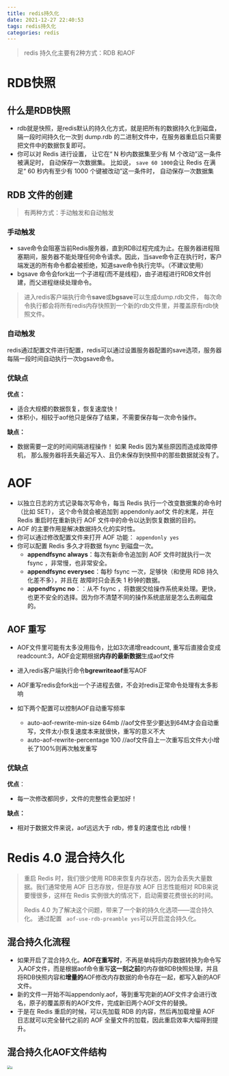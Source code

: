 ```yaml
---
title: redis持久化
date: 2021-12-27 22:40:53
tags: redis持久化
categories: redis
---
```


> redis 持久化主要有2种方式：RDB 和AOF

# RDB快照

## 什么是RDB快照

- rdb就是快照，是redis默认的持久化方式，就是把所有的数据持久化到磁盘，隔一段时间持久化一次到 dump.rdb 的二进制文件中，在服务器重启后只需要把文件中的数据恢复即可。 
- 你可以对 Redis 进行设置， 让它在“ N 秒内数据集至少有 M 个改动”这一条件被满足时， 自动保存一次数据集。 比如说， `save 60 1000`会让 Redis 在满足“ 60 秒内有至少有 1000 个键被改动”这一条件时， 自动保存一次数据集

## RDB 文件的创建

> 有两种方式：手动触发和自动触发

### 手动触发

- save命令会阻塞当前Redis服务器，直到RDB过程完成为止。在服务器进程阻塞期间，服务器不能处理任何命令请求。因此，当save命令正在执行时，客户端发送的所有命令都会被拒绝，知道save命令执行完毕。（不建议使用）
- bgsave 命令会fork出一个子进程(而不是线程)，由子进程进行RDB文件创建，而父进程继续处理命令。

> 进入redis客户端执行命令**save**或**bgsave**可以生成dump.rdb文件， 每次命令执行都会将所有redis内存快照到一个新的rdb文件里，并覆盖原有rdb快照文件。 

### 自动触发

redis通过配置文件进行配置，redis可以通过设置服务器配置的save选项，服务器每隔一段时间自动执行一次bgsave命令。

### 优缺点

**优点：**

- 适合大规模的数据恢复，恢复速度快！
- 体积小，相较于aof他只是保存了结果，不需要保存每一次命令操作。

**缺点：**

- 数据需要一定的时间间隔进程操作！ 如果 Redis 因为某些原因而造成故障停机， 那么服务器将丢失最近写入、且仍未保存到快照中的那些数据就没有了。



# AOF

- 以独立日志的方式记录每次写命令，每当 Redis 执行一个改变数据集的命令时（比如 SET）， 这个命令就会被追加到 appendonly.aof文 件的末尾，并在 Redis 重启时在重新执行 AOF 文件中的命令以达到恢复数据的目的。
- AOF 的主要作用是解决数据持久化的实时性。
- 你可以通过修改配置文件来打开 AOF 功能：  `appendonly yes `
- 你可以配置 Redis 多久才将数据 fsync 到磁盘一次。 
  - **appendfsync always**：每次有新命令追加到 AOF 文件时就执行一次 fsync ，非常慢，也非常安全。
  - **appendfsync everysec**：每秒 fsync 一次，足够快（和使用 RDB 持久化差不多），并且在 故障时只会丢失 1 秒钟的数据。
  - **appendfsync no**：：从不 fsync ，将数据交给操作系统来处理。更快，也更不安全的选择。因为你不清楚不同的操作系统底层是怎么去刷磁盘的。 

## AOF 重写

- AOF文件里可能有太多没用指令，比如3次递增readcount, 重写后直接会变成readcount:3，AOF会定期根据**内存的最新数据**生成aof文件

- 进入redis客户端执行命令**bgrewriteaof**重写AOF 

- AOF重写redis会fork出一个子进程去做，不会对redis正常命令处理有太多影响
- 如下两个配置可以控制AOF自动重写频率 
  - auto-aof-rewrite-min-size 64mb //aof文件至少要达到64M才会自动重写，文件太小恢复速度本来就很快，重写的意义不大
  - auto-aof-rewrite-percentage 100 //aof文件自上一次重写后文件大小增长了100%则再次触发重写

### 优缺点

**优点**：

- 每一次修改都同步，文件的完整性会更加好！

**缺点：**

- 相对于数据文件来说，aof远远大于 rdb，修复的速度也比 rdb慢！

  

# **Redis 4.0 混合持久化** 

> 重启 Redis 时，我们很少使用 RDB来恢复内存状态，因为会丢失大量数据。我们通常使用 AOF 日志存放，但是存放 AOF 日志性能相对 RDB来说要慢很多，这样在 Redis 实例很大的情况下，启动需要花费很长的时间。
>
> Redis 4.0 为了解决这个问题，带来了一个新的持久化选项——混合持久化。 通过配置 ` aof-use-rdb-preamble yes`可以开启混合持久化。   

## 混合持久化流程

- 如果开启了混合持久化。**AOF在重写时**，不再是单纯将内存数据转换为命令写入AOF文件，而是根据aof命令重写**这一刻之前**的内存做RDB快照处理，并且将RDB快照内容和**增量的**AOF修改内存数据的命令存在一起，都写入新的AOF文件。
- 新的文件一开始不叫appendonly.aof，等到重写完新的AOF文件才会进行改名，原子的覆盖原有的AOF文件，完成新旧两个AOF文件的替换。
-  于是在 Redis 重启的时候，可以先加载 RDB 的内容，然后再加载增量 AOF 日志就可以完全替代之前的 AOF 全量文件的加载，因此重启效率大幅得到提升。 

## 混合持久化AOF文件结构

<img src="https://tva1.sinaimg.cn/large/008i3skNly1gxtx3e8tbhj30r40i23zd.jpg" style="zoom:50%;" /><img src="https://tva1.sinaimg.cn/large/008i3skNly1gxtx4ka5e8j31ey0q6myv.jpg" style="zoom: 33%;" />

 
